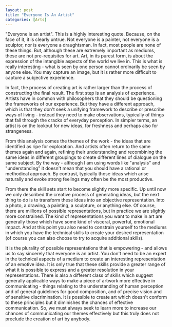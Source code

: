 ```yaml
---
layout: post
title: "Everyone Is An Artist"
categories: [Arts] 
---
```


"Everyone is an artist". This is a highly interesting quote. Because, on the face of it, it is clearly untrue. Not everyone is a painter, not everyone is a sculptor, nor is everyone a draughtsman. In fact, most people are none of these things. But, although these are extremely important as mediums, these are not pre-requisites for art. Art, in its purest form, is about the expression of the intangible aspects of the world we live in. This is what is really interesting -  what is seen by one person cannot ordinarily be seen by anyone else. You may capture an image, but it is rather more difficult to capture a subjective experience.   
<!--more-->
In fact, the process of creating art is rather larger than the process of constructing the final result. The first step is an analysis of experience. Artists have in common with philosophers that they should be questioning the frameworks of our experience. But they have a different approach, which is that they don't seek a unifying framework to describe or prescribe ways of living - instead they need to make observations, typically of things that fall through the cracks of everyday perception. In simpler terms, an artist is on the lookout for new ideas, for freshness and perhaps also for strangeness.  

From this analysis comes the themes of the work - the ideas that are identified as ripe for exploration. And artists often return to the same themes again and again, refining their understanding and recombining the same ideas in different groupings to create different lines of dialogue on the same subject. By the way - although I am using words like "analysis" and "understanding" it doesn't mean that you should have a rational or methodical approach. By contrast, typically those ideas which arise naturally and evoke strong feelings may often be the most productive.  

From there the skill sets start to become slightly more specific. Up until now we only described the creative process of generating ideas, but the next thing to do is to transform these ideas into an objective representation. Into a photo, a drawing, a painting, a sculpture, or anything else. Of course, there are millions of possible representations, but in practice we are slightly more constrained. The kind of representations you want to make in art are generally those which have some kind of visceral, powerful, emotional impact. And at this point you also need to constrain yourself to the mediums in which you have the technical skills to create your desired representation (of course you can also choose to try to acquire additional skills).  

It is the plurality of possible representations that is empowering - and allows us to say sincerely that everyone is an artist. You don't need to be an expert in the technical aspects of a medium to create an interesting representation of an emotive idea. It is only true that these skills provide a greater range of what it is possible to express and a greater resolution in your representations. There is also a different class of skills which suggest generally applicable ways to make a piece of artwork more effective in communicating - things relating to the understanding of human perception and of general guidelines for good composition, and of precise vision and of sensitive discrimination. It is possible to create art which doesn't conform to these principles but it diminishes the chances of effective communication. So, we must always seek to learn more to increase our chances of communicating our themes effectively but this truly does not preclude the creation of art by anybody.  
